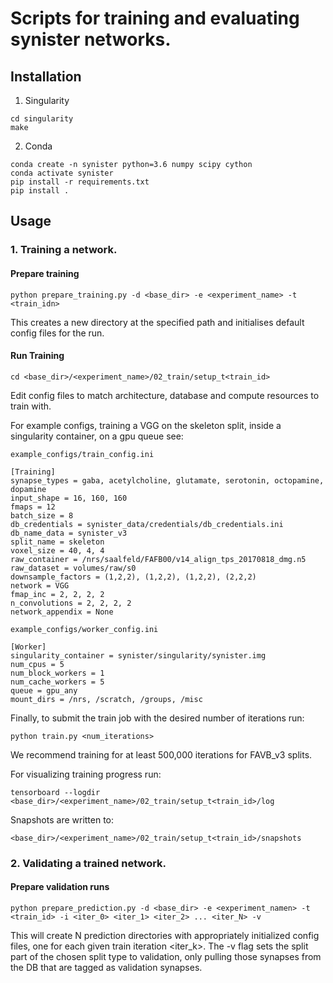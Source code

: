 # Scripts for training and evaluating synister networks.

## Installation

1. Singularity
```console
cd singularity
make
```
2. Conda
```
conda create -n synister python=3.6 numpy scipy cython
conda activate synister
pip install -r requirements.txt
pip install .
```

## Usage

### 1. Training a network.
#### Prepare training
```console
python prepare_training.py -d <base_dir> -e <experiment_name> -t <train_idn>
```

This creates a new directory at the specified path and initialises default config files for the run.

#### Run Training
```console
cd <base_dir>/<experiment_name>/02_train/setup_t<train_id>
```
Edit config files to match architecture, database and compute resources to train with. 

For example configs, training a VGG on the skeleton split, inside a singularity container, on a gpu queue see:
```
example_configs/train_config.ini

[Training]
synapse_types = gaba, acetylcholine, glutamate, serotonin, octopamine, dopamine
input_shape = 16, 160, 160
fmaps = 12
batch_size = 8
db_credentials = synister_data/credentials/db_credentials.ini
db_name_data = synister_v3
split_name = skeleton
voxel_size = 40, 4, 4
raw_container = /nrs/saalfeld/FAFB00/v14_align_tps_20170818_dmg.n5
raw_dataset = volumes/raw/s0
downsample_factors = (1,2,2), (1,2,2), (1,2,2), (2,2,2)
network = VGG
fmap_inc = 2, 2, 2, 2
n_convolutions = 2, 2, 2, 2
network_appendix = None
```

```
example_configs/worker_config.ini

[Worker]
singularity_container = synister/singularity/synister.img
num_cpus = 5
num_block_workers = 1
num_cache_workers = 5
queue = gpu_any
mount_dirs = /nrs, /scratch, /groups, /misc
```

Finally, to submit the train job with the desired number of iterations run:
```console
python train.py <num_iterations>
```
We recommend training for at least 500,000 iterations for FAVB_v3 splits.

For visualizing training progress run:
```console
tensorboard --logdir <base_dir>/<experiment_name>/02_train/setup_t<train_id>/log
```

Snapshots are written to:
```console
<base_dir>/<experiment_name>/02_train/setup_t<train_id>/snapshots
```

### 2. Validating a trained network.
#### Prepare validation runs
```console
python prepare_prediction.py -d <base_dir> -e <experiment_namen> -t <train_id> -i <iter_0> <iter_1> <iter_2> ... <iter_N> -v
```

This will create N prediction directories with appropriately initialized config files, one for each given train iteration <iter_k>. The -v flag sets the split part of the chosen split type to validation, only pulling those synapses from the DB that are tagged as validation synapses.



